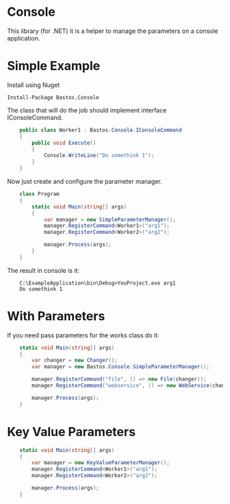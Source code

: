 # Console
This library (for .NET) it is a helper to manage the parameters on a console application.

Simple Example
=======

Install using Nuget

```
Install-Package Bastos.Console
```

The class that will do the job should implement interface IConsoleCommand.

``` csharp
    public class Worker1 : Bastos.Console.IConsoleCommand
    {
        public void Execute()
        {
            Console.WriteLine("Do somethink 1");
        }
    }
```

Now just create and configure the parameter manager.

``` csharp
    class Program
    {
        static void Main(string[] args)
        {
            var manager = new SimpleParameterManager();
            manager.RegisterCommand<Worker1>("arg1");
            manager.RegisterCommand<Worker2>("arg2");

            manager.Process(args);
        }
    }
```

The result in console is it:

```
    C:\ExampleApplication\bin\Debug>YouProject.exe arg1
    Do somethink 1
```

With Parameters
=======

If you need pass parameters for the works class do it:

``` csharp
    static void Main(string[] args)
    {
        var changer = new Changer();
        var manager = new Bastos.Console.SimpleParameterManager();

        manager.RegisterCommand("file", () => new File(changer));
        manager.RegisterCommand("webservice", () => new WebService(changer));

        manager.Process(args);
    }
```

Key Value Parameters
=======

```csharp
    static void Main(string[] args)
    {
        var manager = new KeyValueParameterManager();
        manager.RegisterCommand<Worker1>("arg1");
        manager.RegisterCommand<Worker2>("arg2");

        manager.Process(args);
    }
```
